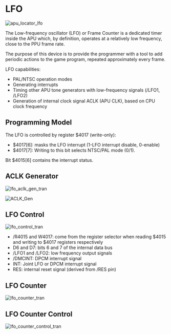 # LFO

![apu_locator_lfo](/BreakingNESWiki/imgstore/apu/apu_locator_lfo.jpg)

The Low-frequency oscillator (LFO) or Frame Counter is a dedicated timer inside the APU which, by definition, operates at a relatively low frequency, close to the PPU frame rate.

The purpose of this device is to provide the programmer with a tool to add periodic actions to the game program, repeated approximately every frame.

LFO capabilities:
- PAL/NTSC operation modes
- Generating interrupts
- Timing other APU tone generators with low-frequency signals (/LFO1, /LFO2)
- Generation of internal clock signal ACLK (APU CLK), based on CPU clock frequency

## Programming Model

The LFO is controlled by register $4017 (write-only):
- $4017\[6\]: masks the LFO interrupt (1-LFO interrupt disable, 0-enable)
- $4017\[7\]: Writing to this bit selects NTSC/PAL mode (0/1).

Bit $4015\[6] contains the interrupt status.

## ACLK Generator

![lfo_aclk_gen_tran](/BreakingNESWiki/imgstore/apu/lfo_aclk_gen_tran.jpg)

![ACLK_Gen](/BreakingNESWiki/imgstore/apu/ACLK_Gen.jpg)

## LFO Control

![lfo_control_tran](/BreakingNESWiki/imgstore/apu/lfo_control_tran.jpg)

- /R4015 and W4017: come from the register selector when reading $4015 and writing to $4017 registers respectively
- D6 and D7: bits 6 and 7 of the internal data bus
- /LFO1 and /LFO2: low frequency output signals
- /DMCINT: DPCM interrupt signal
- INT: Joint LFO or DPCM interrupt signal
- RES: internal reset signal (derived from /RES pin)

## LFO Counter

![lfo_counter_tran](/BreakingNESWiki/imgstore/apu/lfo_counter_tran.jpg)

## LFO Counter Control

![lfo_counter_control_tran](/BreakingNESWiki/imgstore/apu/lfo_counter_control_tran.jpg)
